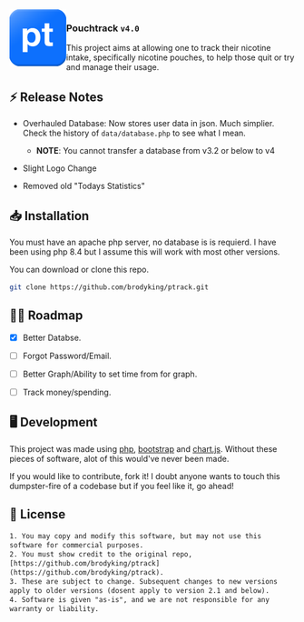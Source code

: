 <img src="./assets/logo.png" width="100px" align="left">

### Pouchtrack `v4.0`
This project aims at allowing one to track their nicotine intake, specifically nicotine pouches, to help those quit or try and manage their usage.

## ⚡ Release Notes

- Overhauled Database: Now stores user data in json. Much simplier. Check the history of ```data/database.php``` to see what I mean.
  - **NOTE**: You cannot transfer a database from v3.2 or below to v4

- Slight Logo Change

- Removed old "Todays Statistics"

## 📥 Installation

You must have an apache php server, no database is is requierd. I have been using php 8.4 but I assume this will work with most other versions.

You can download or clone this repo.

```bash
git clone https://github.com/brodyking/ptrack.git
``` 

## 👨‍💻 Roadmap

- [x] Better Databse.

- [ ] Forgot Password/Email.

- [ ] Better Graph/Ability to set time from for graph.

- [ ] Track money/spending.

## 🖥️ Development

This project was made using [php](https://www.php.net/), [bootstrap](https://getbootstrap.com/) and [chart.js](https://www.chartjs.org/). Without these pieces of software, alot of this would've never been made.

If you would like to contribute, fork it! I doubt anyone wants to touch this dumpster-fire of a codebase but if you feel like it, go ahead!

## 📄 License
```
1. You may copy and modify this software, but may not use this software for commercial purposes.
2. You must show credit to the original repo, [https://github.com/brodyking/ptrack](https://github.com/brodyking/ptrack).
3. These are subject to change. Subsequent changes to new versions apply to older versions (dosent apply to version 2.1 and below).
4. Software is given "as-is", and we are not responsible for any warranty or liability.
```
